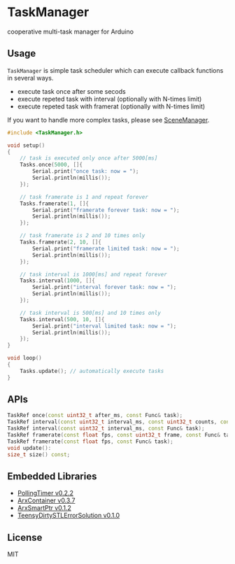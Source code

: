 # TaskManager

cooperative multi-task manager for Arduino


## Usage

`TaskManager` is simple task scheduler which can execute callback functions in several ways.

- execute task once after some secods
- execute repeted task with interval (optionally with N-times limit)
- execute repeted task with framerat (optionally with N-times limit)

If you want to handle more complex tasks, please see [SceneManager](https://github.com/hideakitai/SceneManager).


``` C++
#include <TaskManager.h>

void setup()
{
    // task is executed only once after 5000[ms]
    Tasks.once(5000, []{
        Serial.print("once task: now = ");
        Serial.println(millis());
    });

    // task framerate is 1 and repeat forever
    Tasks.framerate(1, []{
        Serial.print("framerate forever task: now = ");
        Serial.println(millis());
    });

    // task framerate is 2 and 10 times only
    Tasks.framerate(2, 10, []{
        Serial.print("framerate limited task: now = ");
        Serial.println(millis());
    });

    // task interval is 1000[ms] and repeat forever
    Tasks.interval(1000, []{
        Serial.print("interval forever task: now = ");
        Serial.println(millis());
    });

    // task interval is 500[ms] and 10 times only
    Tasks.interval(500, 10, []{
        Serial.print("interval limited task: now = ");
        Serial.println(millis());
    });
}

void loop()
{
    Tasks.update(); // automatically execute tasks
}
```


## APIs

```C++
TaskRef once(const uint32_t after_ms, const Func& task);
TaskRef interval(const uint32_t interval_ms, const uint32_t counts, const Func& task);
TaskRef interval(const uint32_t interval_ms, const Func& task);
TaskRef framerate(const float fps, const uint32_t frame, const Func& task);
TaskRef framerate(const float fps, const Func& task);
void update():
size_t size() const;
```


## Embedded Libraries

- [PollingTimer v0.2.2](https://github.com/hideakitai/PollingTimer)
- [ArxContainer v0.3.7](https://github.com/hideakitai/ArxContainer)
- [ArxSmartPtr v0.1.2](https://github.com/hideakitai/ArxSmartPtr)
- [TeensyDirtySTLErrorSolution v0.1.0](https://github.com/hideakitai/TeensyDirtySTLErrorSolution)


## License

MIT
